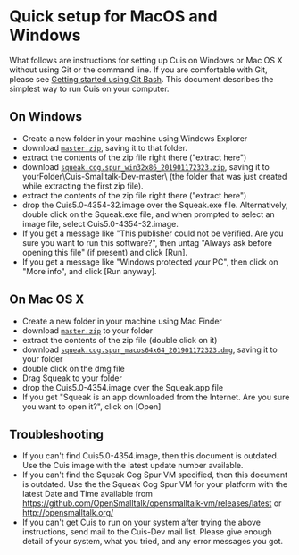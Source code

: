 # Quick setup for MacOS and Windows #

What follows are instructions for setting up Cuis on Windows or Mac OS X without using Git or the command line. If you are comfortable with Git, please see [Getting started using Git Bash](GettingStarted.md). This document describes the simplest way to run Cuis on your computer.

## On Windows ##
* Create a new folder in your machine using Windows Explorer
* download [`master.zip`](https://github.com/Cuis-Smalltalk/Cuis-Smalltalk-Dev/archive/master.zip), saving it to that folder.
* extract the contents of the zip file right there ("extract here")
* download [`squeak.cog.spur_win32x86_201901172323.zip`](https://github.com/OpenSmalltalk/opensmalltalk-vm/releases/download/201901172323/squeak.cog.spur_win32x86_201901172323.zip), saving it to yourFolder\Cuis-Smalltalk-Dev-master\ (the folder that was just created while extracting the first zip file).
* extract the contents of the zip file right there ("extract here")
* drop the Cuis5.0-4354-32.image over the Squeak.exe file. Alternatively, double click on the Squeak.exe file, and when prompted to select an image file, select Cuis5.0-4354-32.image.
* If you get a message like "This publisher could not be verified. Are you sure you want to run this software?", then untag "Always ask before opening this file" (if present) and click [Run].
* If you get a message like "Windows protected your PC", then click on "More info", and click [Run anyway].

## On Mac OS X ##
* Create a new folder in your machine using Mac Finder
* download [`master.zip`](https://github.com/Cuis-Smalltalk/Cuis-Smalltalk-Dev/archive/master.zip) to your folder
* extract the contents of the zip file (double click on it)
* download [`squeak.cog.spur_macos64x64_201901172323.dmg`](https://github.com/OpenSmalltalk/opensmalltalk-vm/releases/download/201901172323/squeak.cog.spur_macos64x64_201901172323.dmg), saving it to your folder
* double click on the dmg file
* Drag Squeak to your folder
* drop the Cuis5.0-4354.image over the Squeak.app file
* If you get "Squeak is an app downloaded from the Internet. Are you sure you want to open it?", click on [Open]

## Troubleshooting ##
* If you can't find Cuis5.0-4354.image, then this document is outdated. Use the Cuis image with the latest update number available.
* If you can't find the Squeak Cog Spur VM specified, then this document is outdated. Use the the Squeak Cog Spur VM for your platform with the latest Date and Time available from https://github.com/OpenSmalltalk/opensmalltalk-vm/releases/latest or http://opensmalltalk.org/
* If you can't get Cuis to run on your system after trying the above instructions, send mail to the Cuis-Dev mail list. Please give enough detail of your system, what you tried, and any error messages you got.

